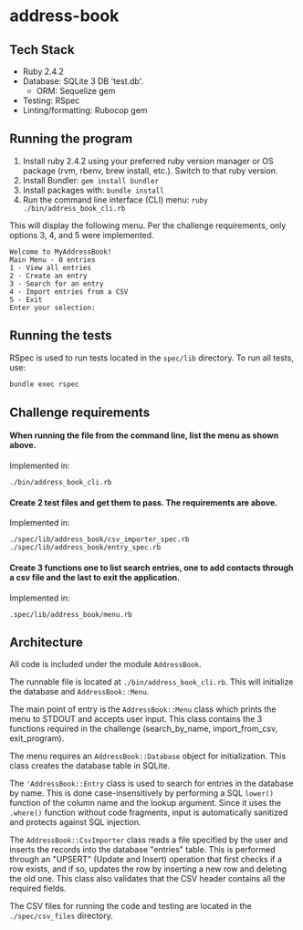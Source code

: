 # address-book

## Tech Stack
* Ruby 2.4.2
* Database: SQLite 3 DB 'test.db'.
    * ORM: Sequelize gem
* Testing: RSpec
* Linting/formatting: Rubocop gem


## Running the program
1. Install ruby 2.4.2 using your preferred ruby version manager or OS package (rvm, rbenv, brew install, etc.). 
Switch to that ruby version.
2. Install Bundler: `gem install bundler`
3. Install packages with: `bundle install`
4. Run the command line interface (CLI) menu: `ruby ./bin/address_book_cli.rb`

This will display the following menu. Per the challenge requirements, only options 3, 4, and 5 were implemented.
```
Welcome to MyAddressBook!
Main Menu - 0 entries
1 - View all entries
2 - Create an entry
3 - Search for an entry
4 - Import entries from a CSV
5 - Exit
Enter your selection:
```

## Running the tests
RSpec is used to run tests located in the `spec/lib` directory. To run all tests, use:

```bash
bundle exec rspec
```

## Challenge requirements
#### When running the file from the command line, list the menu as shown above.
Implemented in:

 `./bin/address_book_cli.rb`

#### Create 2 test files and get them to pass. The requirements are above.
Implemented in:

 `./spec/lib/address_book/csv_importer_spec.rb`
`./spec/lib/address_book/entry_spec.rb`

#### Create 3 functions one to list search entries, one to add contacts through a csv file and the last to exit the application.
Implemented in:

`.spec/lib/address_book/menu.rb`

## Architecture
All code is included under the module `AddressBook`.

The runnable file is located at `./bin/address_book_cli.rb`. This will initialize the database and `AddressBook::Menu`.

The main point of entry is the `AddressBook::Menu` class which prints the menu to STDOUT and accepts user input. This 
class contains the 3 functions required in the challenge (search_by_name, import_from_csv, exit_program).
 
The menu requires an `AddressBook::Database` object for initialization. This class creates the database table in SQLite.
 
The `'AddressBook::Entry` class is used to search for entries in the database by name. This is done 
case-insensitively by performing a SQL `lower()` function of the column name and the lookup argument. Since it uses 
the `.where()` function without code fragments, input is automatically sanitized and protects against SQL injection.
 
The `AddressBook::CsvImporter` class reads a file specified by the user and inserts the records into the database 
"entries" table. This is performed through an "UPSERT" (Update and Insert) operation that first checks if a row 
exists, and if so,  updates the row by inserting a new row and deleting the old one. This class also validates that 
the CSV header  contains all the required fields.

The CSV files for running the code and testing are located in the `./spec/csv_files` directory.
